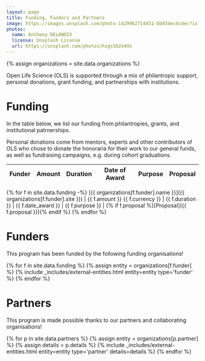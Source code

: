 ```yaml
---
layout: page
title: Funding, Funders and Partners
image: https://images.unsplash.com/photo-1429962714451-bb934ecdc4ec?ixlib=rb-1.2.1&ixid=MnwxMjA3fDB8MHxwaG90by1wYWdlfHx8fGVufDB8fHx8&auto=format&fit=crop&w=1650&q=80
photos:
  name: Anthony DELANOIX
  license: Unsplash License
  url: https://unsplash.com/photos/hzgs56Ze49s
---
```


{% assign organizations = site.data.organizations %}

Open Life Science (OLS) is supported through a mix of philantropic support, personal donations, grant funding, and partnerships with institutions.

# Funding

In the table below, we list our funding from philantropies, grants, and institutional patrnerships.

Personal donations come from mentors, experts and other contributors of OLS who chose to donate the honoraria for their work to our general funds, as well as fundraising campaigns, e.g. during cohort graduations.

Funder | Amount | Duration  | Date of Award | Purpose | Proposal
---|---|---|---|---|---
{% for f in site.data.funding -%}
[{{ organizations[f.funder].name }}]({{ organizations[f.funder].site }}) | {{ f.amount }} {{ f.currency }} | {{ f.duration }} | {{ f.date_award }} | {{ f.purpose }}  | {% if f.proposal %}[Proposal]({{ f.proposal }}){% endif %}
{% endfor %}

# Funders

This program has been funded by the following funding organisations!

<div class="entities">
{% for f in site.data.funding %}
    {% assign entity = organizations[f.funder] %}
    {% include _includes/external-entities.html entity=entity type='funder' %}
{% endfor %}
</div>

# Partners

This program is made possible thanks to our partners and collaborating organisations!

<div class="entities">
{% for p in site.data.partners %}
    {% assign entity = organizations[p.partner] %}
    {% assign details = p.details %}
    {% include _includes/external-entities.html entity=entity type='partner' details=details %}
{% endfor %}
</div>
